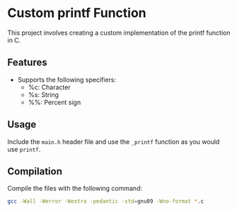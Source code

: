 # Custom printf Function

This project involves creating a custom implementation of the printf function in C.

## Features

- Supports the following specifiers:
  - %c: Character
  - %s: String
  - %%: Percent sign

## Usage

Include the `main.h` header file and use the `_printf` function as you would use `printf`.

## Compilation

Compile the files with the following command:

```sh
gcc -Wall -Werror -Wextra -pedantic -std=gnu89 -Wno-format *.c

